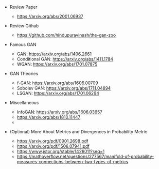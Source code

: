 * Review Paper
  * https://arxiv.org/abs/2001.06937
  
* Review Github
  * https://github.com/hindupuravinash/the-gan-zoo

* Famous GAN
  * GAN: https://arxiv.org/abs/1406.2661
  * Conditional GAN: https://arxiv.org/abs/1411.1784
  * WGAN: https://arxiv.org/abs/1701.07875

* GAN Theories
  * f-GAN: https://arxiv.org/abs/1606.00709
  * Sobolev GAN: https://arxiv.org/abs/1711.04894
  * LSGAN: https://arxiv.org/abs/1701.06264
  
* Miscellaneous
  * InfoGAN: https://arxiv.org/abs/1606.03657
  * https://arxiv.org/abs/1810.11447
  * 
  

* (Optional) More About Metrics and Divergences in Probability Metric
  * https://arxiv.org/pdf/0901.2698.pdf
  * https://arxiv.org/pdf/1508.07941.pdf
  * https://www.jstor.org/stable/1428011?seq=1
  * https://mathoverflow.net/questions/277567/manifold-of-probability-measures-connections-between-two-types-of-metrics
